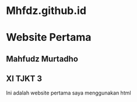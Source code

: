 # Mhfdz.github.id
<!DOCTYPE html>
<html lang="id">
  <head>
    <meta charset="UTF-8" />
    <meta name="viewport" content="width=device-width, initial-scale=1.0" />
    <title>Belajar HTML</title>
  </head>
  <body>
    <h1>Website Pertama</h1>
    <h2>Mahfudz Murtadho</h2>
    <h2>XI TJKT 3</h2>
    <p> Ini adalah website pertama saya menggunakan html</p>
  </body>
</html>
